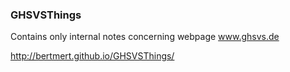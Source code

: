 ### GHSVSThings

Contains only internal notes concerning webpage www.ghsvs.de

http://bertmert.github.io/GHSVSThings/

